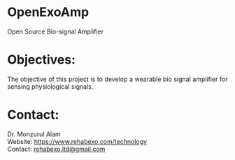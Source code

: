 # OpenExoAmp
Open Source Bio-signal Amplifier

# Objectives:
<P align="justify"> The objective of this project is to develop a wearable bio signal amplifier for sensing physiological signals.

# Contact:
Dr. Monzurul Alam <br/>
Website: https://www.rehabexo.com/technology <br/>
Contact: rehabexo.ltd@gmail.com <br/>
